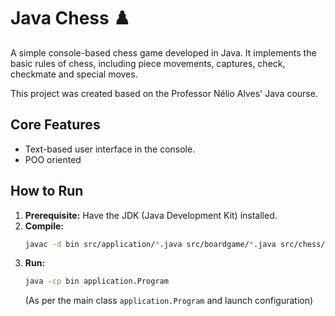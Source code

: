 # Java Chess ♟️

A simple console-based chess game developed in Java. It implements the basic rules of chess, including piece movements, captures, check, checkmate and special moves.

This project was created based on the Professor Nélio Alves' Java course.

## Core Features

* Text-based user interface in the console.
* POO oriented

## How to Run

1.  **Prerequisite:** Have the JDK (Java Development Kit) installed.
2.  **Compile:**
    ```bash
    javac -d bin src/application/*.java src/boardgame/*.java src/chess/*.java src/chess/pieces/*.java
    ```
3.  **Run:**
    ```bash
    java -cp bin application.Program
    ```
    (As per the main class `application.Program` and launch configuration)
